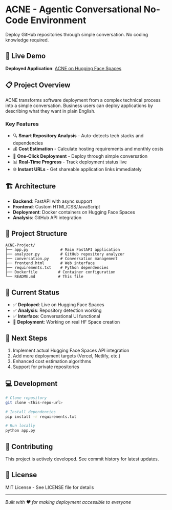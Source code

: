 # ACNE - Agentic Conversational No-Code Environment

Deploy GitHub repositories through simple conversation. No coding knowledge required.

## 🚀 Live Demo
**Deployed Application**: [ACNE on Hugging Face Spaces](https://huggingface.co/spaces/JmDrumsGarrison/ACNE)

## 📋 Project Overview
ACNE transforms software deployment from a complex technical process into a simple conversation. Business users can deploy applications by describing what they want in plain English.

### Key Features
- 🔍 **Smart Repository Analysis** - Auto-detects tech stacks and dependencies
- 💰 **Cost Estimation** - Calculate hosting requirements and monthly costs  
- 🚀 **One-Click Deployment** - Deploy through simple conversation
- 📊 **Real-Time Progress** - Track deployment status live
- 🌐 **Instant URLs** - Get shareable application links immediately

## 🏗️ Architecture
- **Backend**: FastAPI with async support
- **Frontend**: Custom HTML/CSS/JavaScript
- **Deployment**: Docker containers on Hugging Face Spaces
- **Analysis**: GitHub API integration

## 📁 Project Structure
```
ACNE-Project/
├── app.py              # Main FastAPI application
├── analyzer.py         # GitHub repository analyzer
├── conversation.py     # Conversation management
├── frontend.html       # Web interface
├── requirements.txt    # Python dependencies
├── Dockerfile         # Container configuration
└── README.md          # This file
```

## 🚀 Current Status
- ✅ **Deployed**: Live on Hugging Face Spaces
- ✅ **Analysis**: Repository detection working
- ✅ **Interface**: Conversational UI functional
- 🔄 **Deployment**: Working on real HF Space creation

## 🎯 Next Steps
1. Implement actual Hugging Face Spaces API integration
2. Add more deployment targets (Vercel, Netlify, etc.)
3. Enhanced cost estimation algorithms
4. Support for private repositories

## 💻 Development
```bash
# Clone repository
git clone <this-repo-url>

# Install dependencies
pip install -r requirements.txt

# Run locally
python app.py
```

## 🤝 Contributing
This project is actively developed. See commit history for latest updates.

## 📄 License
MIT License - See LICENSE file for details

---
*Built with ❤️ for making deployment accessible to everyone*
